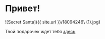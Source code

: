# Привет!

![Secret Santa]({{ site.url }}/18094246\ (1).jpg)

Твой подарочек ждет тебя [здесь](https://morshinin.ru)
